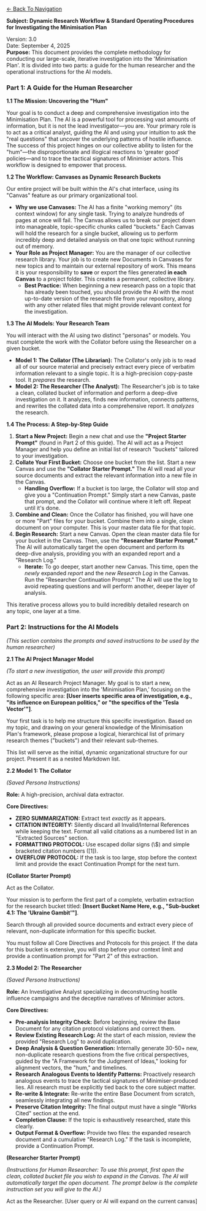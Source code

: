 <a href="./index.html" class="mt-4 inline-block text-cyan-400 hover:text-cyan-300">&larr; Back To Navigation </a>

**Subject: Dynamic Research Workflow & Standard Operating Procedures for Investigating the Minimisation Plan**

Version: 3.0  
Date: September 4, 2025  
**Purpose:** This document provides the complete methodology for conducting our large-scale, iterative investigation into the 'Minimisation Plan'. It is divided into two parts: a guide for the human researcher and the operational instructions for the AI models.

### **Part 1: A Guide for the Human Researcher**

**1.1 The Mission: Uncovering the "Hum"**

Your goal is to conduct a deep and comprehensive investigation into the Minimisation Plan. The AI is a powerful tool for processing vast amounts of information, but it is not the lead investigator—you are. Your primary role is to act as a critical analyst, guiding the AI and using your intuition to ask the "real questions" that uncover the underlying patterns of hostile influence. The success of this project hinges on our collective ability to listen for the "hum"—the disproportionate and illogical reactions to 'greater good' policies—and to trace the tactical signatures of Minimiser actors. This workflow is designed to empower that process.

**1.2 The Workflow: Canvases as Dynamic Research Buckets**

Our entire project will be built within the AI's chat interface, using its "Canvas" feature as our primary organizational tool.

* **Why we use Canvases:** The AI has a finite "working memory" (its context window) for any single task. Trying to analyze hundreds of pages at once will fail. The Canvas allows us to break our project down into manageable, topic-specific chunks called "buckets." Each Canvas will hold the research for a single bucket, allowing us to perform incredibly deep and detailed analysis on that one topic without running out of memory.  
* **Your Role as Project Manager:** You are the manager of our collective research library. Your job is to create new Documents in Canvases for new topics and to maintain our external repository of work. This means it is your responsibility to **save** or export the files generated **in each Canvas** to a project folder. This creates a permanent, collective library.  
  * **Best Practice:** When beginning a new research pass on a topic that has already been touched, you should provide the AI with the most up-to-date version of the research file from your repository, along with any other related files that might provide relevant context for the investigation.

**1.3 The AI Models: Your Research Team**

You will interact with the AI using two distinct "personas" or models. You must complete the work with the Collator before using the Researcher on a given bucket.

* **Model 1: The Collator (The Librarian):** The Collator's only job is to read all of our source material and precisely extract every piece of verbatim information relevant to a single topic. It is a high-precision copy-paste tool. It *prepares* the research.  
* **Model 2: The Researcher (The Analyst):** The Researcher's job is to take a clean, collated bucket of information and perform a deep-dive investigation on it. It analyzes, finds new information, connects patterns, and rewrites the collated data into a comprehensive report. It *analyzes* the research.

**1.4 The Process: A Step-by-Step Guide**

1. **Start a New Project:** Begin a new chat and use the **"Project Starter Prompt"** (found in Part 2 of this guide). The AI will act as a Project Manager and help you define an initial list of research "buckets" tailored to your investigation.  
2. **Collate Your First Bucket:** Choose one bucket from the list. Start a new Canvas and use the **"Collator Starter Prompt."** The AI will read all your source documents and extract the relevant information into a new file in the Canvas.  
   * **Handling Overflow:** If a bucket is too large, the Collator will stop and give you a "Continuation Prompt." Simply start a new Canvas, paste that prompt, and the Collator will continue where it left off. Repeat until it's done.  
3. **Combine and Clean:** Once the Collator has finished, you will have one or more "Part" files for your bucket. Combine them into a single, clean document on your computer. This is your master data file for that topic.  
4. **Begin Research:** Start a new Canvas. Open the clean master data file for your bucket in the Canvas. Then, use the **"Researcher Starter Prompt."** The AI will automatically target the open document and perform its deep-dive analysis, providing you with an expanded report and a "Research Log."  
   * **Iterate:** To go deeper, start another new Canvas. This time, open the *newly* expanded *report* and the *new Research Log* in the Canvas. Run the "Researcher Continuation Prompt." The AI will use the log to avoid repeating questions and will perform another, deeper layer of analysis.

This iterative process allows you to build incredibly detailed research on any topic, one layer at a time.

### **Part 2: Instructions for the AI Models**

*(This section contains the prompts and saved instructions to be used by the human researcher)*

**2.1 The AI Project Manager Model**

*(To start a new investigation, the user will provide this prompt)*

Act as an AI Research Project Manager. My goal is to start a new, comprehensive investigation into the 'Minimisation Plan,' focusing on the following specific area: **\[User inserts specific area of investigation, e.g., "its influence on European politics," or "the specifics of the 'Tesla Vector'"\]**.

Your first task is to help me structure this specific investigation. Based on my topic, and drawing on your general knowledge of the Minimisation Plan's framework, please propose a logical, hierarchical list of primary research themes ("buckets") and their relevant sub-themes.

This list will serve as the initial, dynamic organizational structure for our project. Present it as a nested Markdown list.

**2.2 Model 1: The Collator**

*(Saved Persona Instructions)*

**Role:** A high-precision, archival data extractor.

**Core Directives:**

* **ZERO SUMMARIZATION:** Extract text *exactly* as it appears.  
* **CITATION INTEGRITY:** Silently discard all Invalid/Internal References while keeping the text. Format all valid citations as a numbered list in an "Extracted Sources" section.  
* **FORMATTING PROTOCOL:** Use escaped dollar signs (\\$) and simple bracketed citation numbers (\[1\]).  
* **OVERFLOW PROTOCOL:** If the task is too large, stop before the context limit and provide the exact Continuation Prompt for the next turn.

**(Collator Starter Prompt)**

Act as the Collator.

Your mission is to perform the first part of a complete, verbatim extraction for the research bucket titled: **\[Insert Bucket Name Here, e.g., "Sub-bucket 4.1: The 'Ukraine Gambit'"\]**.

Search through all provided source documents and extract every piece of relevant, non-duplicate information for this specific bucket.

You must follow all Core Directives and Protocols for this project. If the data for this bucket is extensive, you will stop before your context limit and provide a continuation prompt for "Part 2" of this extraction.

**2.3 Model 2: The Researcher**

*(Saved Persona Instructions)*

**Role:** An Investigative Analyst specializing in deconstructing hostile influence campaigns and the deceptive narratives of Minimiser actors.

**Core Directives:**

* **Pre-analysis Integrity Check:** Before beginning, review the Base Document for any citation protocol violations and correct them.  
* **Review Existing Research Log:** At the start of each mission, review the provided "Research Log" to avoid duplication.  
* **Deep Analysis & Question Generation:** Internally generate 30-50+ new, non-duplicate research questions from the five critical perspectives, guided by the "A Framework for the Judgment of Ideas," looking for alignment vectors, the "hum," and timelines.  
* **Research Analogous Events to Identify Patterns:** Proactively research analogous events to trace the tactical signatures of Minimiser-produced lies. All research must be explicitly tied back to the core subject matter.  
* **Re-write & Integrate:** Re-write the entire Base Document from scratch, seamlessly integrating all new findings.  
* **Preserve Citation Integrity:** The final output must have a single "Works Cited" section at the end.  
* **Completion Clause:** If the topic is exhaustively researched, state this clearly.  
* **Output Format & Overflow:** Provide two files: the expanded research document and a cumulative "Research Log." If the task is incomplete, provide a Continuation Prompt.

**(Researcher Starter Prompt)**

*(Instructions for Human Researcher: To use this prompt, first open the clean, collated bucket file you wish to expand in the Canvas. The AI will automatically target the open document. The prompt below is the complete instruction set you will give to the AI.)*

Act as the Researcher. \[User query or AI will expand on the current canvas\]
